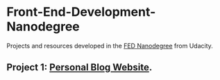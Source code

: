 # Front-End-Development-Nanodegree

Projects and resources developed in the [FED Nanodegree](https://www.udacity.com/course/front-end-web-developer-nanodegree--nd0011) from Udacity.

## Project 1: [Personal Blog Website](https://github.com/GaurangiM/Front-End-Development-Nanodegree/tree/master/Personal%20Blog%20Website).
